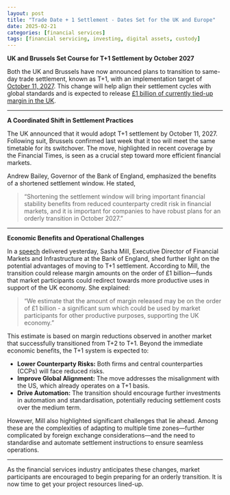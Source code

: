 ```yaml
---
layout: post
title: "Trade Date + 1 Settlement - Dates Set for the UK and Europe"
date: 2025-02-21
categories: [financial services]
tags: [financial servicing, investing, digital assets, custody]
---
```


**UK and Brussels Set Course for T+1 Settlement by October 2027**

Both the UK and Brussels have now announced plans to transition to same-day trade settlement, known as T+1, with an implementation target of [October 11, 2027](https://on.ft.com/3CZtECc). This change will help align their settlement cycles with global standards and is expected to release [£1 billion of currently tied-up margin in the UK](https://www.bankofengland.co.uk/speech/2025/february/sasha-mills-speech-at-uk-accelerated-settlement-market-event-kpmg#footnote-4).

---

**A Coordinated Shift in Settlement Practices**

The UK announced that it would adopt T+1 settlement by October 11, 2027. Following suit, Brussels confirmed last week that it too will meet the same timetable for its switchover. The move, highlighted in recent coverage by the Financial Times, is seen as a crucial step toward more efficient financial markets.

Andrew Bailey, Governor of the Bank of England, emphasized the benefits of a shortened settlement window. He stated,  
> “Shortening the settlement window will bring important financial stability benefits from reduced counterparty credit risk in financial markets, and it is important for companies to have robust plans for an orderly transition in October 2027.”  


---

**Economic Benefits and Operational Challenges**

In a [speech](https://www.bankofengland.co.uk/speech/2025/february/sasha-mills-speech-at-uk-accelerated-settlement-market-event-kpmg#footnote-4) delivered yesterday, Sasha Mill, Executive Director of Financial Markets and Infrastructure at the Bank of England, shed further light on the potential advantages of moving to T+1 settlement. According to Mill, the transition could release margin amounts on the order of £1 billion—funds that market participants could redirect towards more productive uses in support of the UK economy. She explained:  
> “We estimate that the amount of margin released may be on the order of £1 billion - a significant sum which could be used by market participants for other productive purposes, supporting the UK economy.”  

This estimate is based on margin reductions observed in another market that successfully transitioned from T+2 to T+1. Beyond the immediate economic benefits, the T+1 system is expected to:

- **Lower Counterparty Risks:** Both firms and central counterparties (CCPs) will face reduced risks.
- **Improve Global Alignment:** The move addresses the misalignment with the US, which already operates on a T+1 basis.
- **Drive Automation:** The transition should encourage further investments in automation and standardisation, potentially reducing settlement costs over the medium term.

However, Mill also highlighted significant challenges that lie ahead. Among these are the complexities of adapting to multiple time zones—further complicated by foreign exchange considerations—and the need to standardise and automate settlement instructions to ensure seamless operations.

---

As the financial services industry anticipates these changes, market participants are encouraged to begin preparing for an orderly transition. It is now time to get your project resources lined-up.